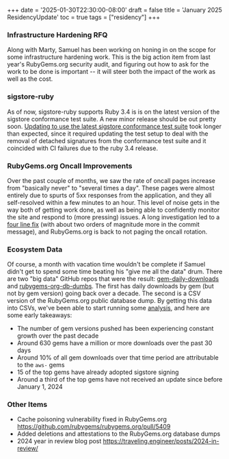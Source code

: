 +++
date = '2025-01-30T22:30:00-08:00'
draft = false
title = 'January 2025 ResidencyUpdate'
toc = true
tags = ["residency"]
+++

### Infrastructure Hardening RFQ

Along with Marty, Samuel has been working on honing in on the scope for some infrastructure hardening work.
This is the big action item from last year's RubyGems.org security audit, and figuring out how to ask for the work to be done is important -- it will steer both the impact of the work as well as the cost.

### sigstore-ruby

As of now, sigstore-ruby supports Ruby 3.4 is is on the latest version of the sigstore conformance test suite. A new minor release should be out pretty soon. [Updating to use the latest sigstore conformance test suite](https://github.com/sigstore/sigstore-ruby/pull/207) took longer than expected, since it required updating the test setup to deal with the removal of detached signatures from the conformance test suite and it coincided with CI failures due to the ruby 3.4 release.

### RubyGems.org Oncall Improvements

Over the past couple of months, we saw the rate of oncall pages increase from "basically never" to "several times a day".
These pages were almost entirely due to spurts of 5xx responses from the application, and they all self-resolved within a few minutes to an hour.
This level of noise gets in the way both of getting work done, as well as being able to confidently monitor the site and respond to (more pressing) issues.
A long investigation led to a [four line fix](https://github.com/rubygems/rubygems.org/pull/5392) (with about two orders of magnitude more in the commit message),
and RubyGems.org is back to not paging the oncall rotation.

### Ecosystem Data

Of course, a month with vacation time wouldn't be complete if Samuel didn't get to spend some time beating his "give me all the data" drum.
There are two "big data" GitHub repos that were the result: [gem-daily-downloads](https://github.com/segiddins/gem-daily-downloads) and [rubygems-org-db-dumbs](https://github.com/segiddins/rubygems-org-db-dumps).
The first has daily downloads by gem (but not by gem version) going back over a decade.
The second is a CSV version of the RubyGems.org public database dump.
By getting this data into CSVs, we've been able to start running some [analysis](https://github.com/segiddins/rubygems-org-db-dumps/blob/f2f0b858670d88e0aa69fac663288a8804251d1e/analysis.ipynb), and here are some early takeaways:

* The number of gem versions pushed has been experiencing constant growth over the past decade
* Around 630 gems have a million or more downloads over the past 30 days
* Around 10% of all gem downloads over that time period are attributable to the `aws-` gems
* 15 of the top gems have already adopted sigstore signing
* Around a third of the top gems have not received an update since before January 1, 2024

### Other Items

* Cache poisoning vulnerability fixed in RubyGems.org https://github.com/rubygems/rubygems.org/pull/5409
* Added deletions and attestations to the RubyGems.org database dumps
* 2024 year in review blog post https://traveling.engineer/posts/2024-in-review/
